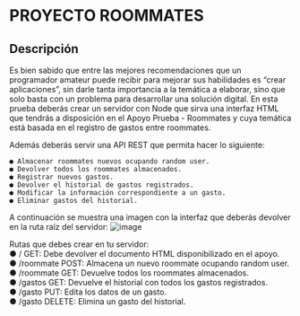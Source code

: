 # PROYECTO ROOMMATES
## Descripción
Es bien sabido que entre las mejores recomendaciones que un programador amateur puede recibir para mejorar sus habilidades es “crear aplicaciones”, sin darle tanta importancia a la temática a elaborar, sino que solo basta con un problema para desarrollar una solución digital.
En esta prueba deberás crear un servidor con Node que sirva una interfaz HTML que tendrás a disposición en el Apoyo Prueba - Roommates y cuya temática está basada en el registro de gastos entre roommates.

Además deberás servir una API REST que permita hacer lo siguiente:    

    ● Almacenar roommates nuevos ocupando random user.    
    ● Devolver todos los roommates almacenados.    
    ● Registrar nuevos gastos.    
    ● Devolver el historial de gastos registrados.    
    ● Modificar la información correspondiente a un gasto.    
    ● Eliminar gastos del historial.    
    
A continuación se muestra una imagen con la interfaz que deberás devolver en la ruta raíz del servidor:
![image](https://user-images.githubusercontent.com/98556305/169445439-be509fca-31ec-48ce-9412-ce2bb1404e25.png)

Rutas que debes crear en tu servidor:    
        ● / GET: Debe devolver el documento HTML disponibilizado en el apoyo.    
        ● /roommate POST: Almacena un nuevo roommate ocupando random user.    
        ● /roommate GET: Devuelve todos los roommates almacenados.    
        ● /gastos GET: Devuelve el historial con todos los gastos registrados.    
        ● /gasto PUT: Edita los datos de un gasto.    
        ● /gasto DELETE: Elimina un gasto del historial.    

